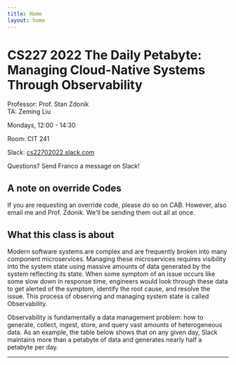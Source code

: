 ```yaml
---
title: Home
layout: home
---
```


# CS227 2022 The Daily Petabyte: Managing Cloud-Native Systems Through Observability
Professor: Prof. Stan Zdonik  
TA: Zeming Liu

Mondays, 12:00 - 14:30

Room: CIT 241

Slack: [cs22702022.slack.com](https://cs22702022.slack.com)  

Questions? Send Franco a message on Slack!

## A note on override Codes

If you are requesting an override code, please do so on CAB. However, also email me and
Prof. Zdonik. We'll be sending them out all at once.

## What this class is about

<!-- <img alt="Microservices" src="assets/deathstar.png" height=350> -->

Modern software systems are complex and are frequently broken into many component microservices.
Managing these microservices requires visibility into the system state using massive amounts of
data generated by the system reflecting its state. When some symptom of an issue occurs like
some slow down in response time, engineers would look through these data to get alerted of the
symptom, identify the root cause, and resolve the issue. This process of observing and managing
system state is called Observability.

Observability is fundamentally a data management problem: how to generate, collect, ingest, store,
and query vast amounts of heterogeneous data. As an example, the table below shows that on any given day, Slack maintains more than a petabyte of data and  generates nearly half a petabyte per day.

<!-- <img alt="Melt" src="assets/melt.png" align="middle"> -->
----
